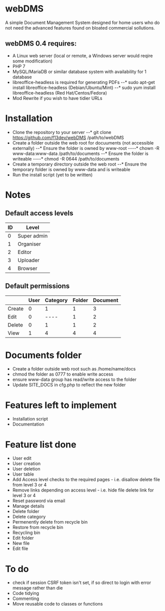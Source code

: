 # webDMS
A simple Document Management System designed for home users who do not need the advanced features found on bloated commercial sollutions.

## webDMS 0.4 requires:
* A Linux web server (local or remote, a Windows server would reqire some modification)
* PHP 7
* MySQL/MariaDB or similar database system with availability for 1 database
* libreoffice-headless is required for generating PDFs
--* sudo apt-get install libreoffice-headless (Debian/Ubuntu/Mint)
--* sudo yum install libreoffice-headless (Red Hat/Centos/Fedora)
* Mod Rewrite if you wish to have tidier URLs

# Installation
* Clone the repository to your server 
--* git clone https://github.com/f13dev/webDMS /path/to/webDMS
* Create a folder outside the web root for docuuments (not accessible externally)
--* Ensure the folder is owned by www-root 
----* chown -R www-data:www-data /path/to/documents
--* Ensure the folder is writeable 
----* chmod -R 0644 /path/to/documents
* Create a temporary directory outside the web root
--* Ensure the temporary folder is owned by www-data and is writeable
* Run the install script (yet to be written)

# Notes
## Default access levels 
| ID | Level       |
|----|-------------|
| 0  | Super admin |
| 1  | Organiser   |
| 2  | Editor      |
| 3  | Uploader    |
| 4  | Browser     |

## Default permissions 
|          | User     | Category | Folder   | Document |
|----------|----------|----------|----------|----------|
| Create   | 0        | 1        | 1        | 3        |
| Edit     | 0        | ----     | 1        | 2        |
| Delete   | 0        | 1        | 1        | 2        |
| View     | 1        | 4        | 4        | 4        |

# Documents folder
* Create a folder outside web root such as /home/name/docs
* chmod the folder as 0777 to enable write access 
* ensure www-data group has read/write access to the folder
* Update SITE_DOCS in cfg.php to reflect the new folder


# Features left to implement
* Installation script
* Documentation

# Feature list done
* User edit
* User creation
* User deletion
* User table
* Add Access level checks to the required pages - i.e. disallow delete file from level 3 or 4
* Remove links depending on access level - i.e. hide file delete link for level 3 or 4
* Reset password via email
* Manage details
* Delete folder
* Delete category
* Permenently delete from recycle bin
* Restore from recycle bin
* Recycling bin
* Edit folder
* New file
* Edit file

# To do
* check if session CSRF token isn't set, if so direct to login with error message rather than die
* Code tidying
* Commenting
* Move reusable code to classes or functions